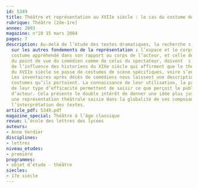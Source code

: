 ```yaml
---
id: 5349
title: Théâtre et représentation au XVIIe siècle : le cas du costume de scène
rubrique: Théâtre [2de-1re]
annee: 2003
magazine: n°10 15 mars 2004
pages: 7
description: Au-delà de l’étude des textes dramatiques, la recherche s’ouvre aujourd’hui
  sur les autres fondements de la représentation : l’espace et le corps. L’étude du
  costume appréhendé dans son rapport au corps de l’acteur, et celle de son efficacité,
  du point de vue du comédien comme de celui du spectateur, doivent  s’affranchir
  de l’influence des historiens du XIXe siècle qui affirment que le théâtre français
  du XVIIe siècle se passe de costumes de scène spécifiques, voire s’en désintéresse.
  Les inventaires après décès de comédiens nous laissent une description précise des
  costumes qu’ils portaient. La connaissance de leur utilisation, la prise de conscience
  de leur type d’efficacité permettent de saisir ce que perçoit le public d’un corps
  d’acteur. Cela présente le double intérêt de donner une idée plus juste de ce qu’était
  une représentation théâtrale saisie dans la globalité de ses composantes et d’éclairer
  l’interprétation des textes.
article_pdf: 5349.pdf
magazine_special: Théâtre à l’âge classique
revue: L’école des lettres des lycées
auteurs:
- Anne Verdier
disciplines:
- lettres
niveau_etudes:
- première
programmes:
- objet d’étude - théâtre
siecles:
- 17e siècle
---
```

